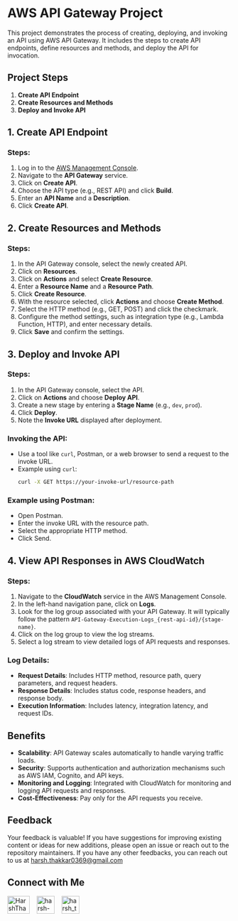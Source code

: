 # AWS API Gateway Project

This project demonstrates the process of creating, deploying, and invoking an API using AWS API Gateway. It includes the steps to create API endpoints, define resources and methods, and deploy the API for invocation.

## Project Steps

1. **Create API Endpoint**
2. **Create Resources and Methods**
3. **Deploy and Invoke API**

## 1. Create API Endpoint

### Steps:
1. Log in to the [AWS Management Console](https://aws.amazon.com/console/).
2. Navigate to the **API Gateway** service.
3. Click on **Create API**.
4. Choose the API type (e.g., REST API) and click **Build**.
5. Enter an **API Name** and a **Description**.
6. Click **Create API**.

## 2. Create Resources and Methods

### Steps:
1. In the API Gateway console, select the newly created API.
2. Click on **Resources**.
3. Click on **Actions** and select **Create Resource**.
4. Enter a **Resource Name** and a **Resource Path**.
5. Click **Create Resource**.
6. With the resource selected, click **Actions** and choose **Create Method**.
7. Select the HTTP method (e.g., GET, POST) and click the checkmark.
8. Configure the method settings, such as integration type (e.g., Lambda Function, HTTP), and enter necessary details.
9. Click **Save** and confirm the settings.

## 3. Deploy and Invoke API

### Steps:
1. In the API Gateway console, select the API.
2. Click on **Actions** and choose **Deploy API**.
3. Create a new stage by entering a **Stage Name** (e.g., `dev`, `prod`).
4. Click **Deploy**.
5. Note the **Invoke URL** displayed after deployment.

### Invoking the API:
- Use a tool like `curl`, Postman, or a web browser to send a request to the invoke URL.
- Example using `curl`:
  ```sh
  curl -X GET https://your-invoke-url/resource-path

### Example using Postman:
- Open Postman.
- Enter the invoke URL with the resource path.
- Select the appropriate HTTP method.
- Click Send.

## 4. View API Responses in AWS CloudWatch

### Steps:

1. Navigate to the **CloudWatch** service in the AWS Management Console.
2. In the left-hand navigation pane, click on **Logs**.
3. Look for the log group associated with your API Gateway. It will typically follow the pattern `API-Gateway-Execution-Logs_{rest-api-id}/{stage-name}`.
4. Click on the log group to view the log streams.
5. Select a log stream to view detailed logs of API requests and responses.

### Log Details:

- **Request Details**: Includes HTTP method, resource path, query parameters, and request headers.
- **Response Details**: Includes status code, response headers, and response body.
- **Execution Information**: Includes latency, integration latency, and request IDs.

## Benefits

- **Scalability**: API Gateway scales automatically to handle varying traffic loads.
- **Security**: Supports authentication and authorization mechanisms such as AWS IAM, Cognito, and API keys.
- **Monitoring and Logging**: Integrated with CloudWatch for monitoring and logging API requests and responses.
- **Cost-Effectiveness**: Pay only for the API requests you receive.

## Feedback

Your feedback is valuable! If you have suggestions for improving existing content or ideas for new additions, please open an issue or reach out to the repository maintainers. If you have any other feedbacks, you can reach out to us at harsh.thakkar0369@gmail.com


## Connect with Me
<p>

 <a href="https://twitter.com/HarshThakkar971" target="blank"><img align="center" src="https://img.freepik.com/premium-vector/vector-new-twitter-x-white-logo-black-background_744381-866.jpg" alt="HarshThakkar971" height="40" width="50" /></a>
  &nbsp;&nbsp;
  	<a href="https://linkedin.com/in/harsh-thakkar-7764bb1a4" target="blank"><img align="center" src="https://upload.wikimedia.org/wikipedia/commons/thumb/c/ca/LinkedIn_logo_initials.png/800px-LinkedIn_logo_initials.png" alt="harsh-thakkar-7764bb1a4" height="40" width="40" /></a>
  &nbsp;&nbsp;
 <a href="https://instagram.com/harsh_thakkar09" target="blank"><img align="center" src="https://upload.wikimedia.org/wikipedia/commons/thumb/e/e7/Instagram_logo_2016.svg/768px-Instagram_logo_2016.svg.png" alt="harsh_thakkar09" height="40" width="40" /></a>
</p>
